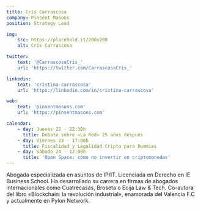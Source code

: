 ```yaml
---
title: Cris Carrascosa
company: Pinsent Masons
position: Strategy Lead

img:
    src: https://placehold.it/200x200
    alt: Cris Carrascosa

twitter:
    text: '@CarrascosaCris_'
    url: 'https://twitter.com/CarrascosaCris_'

linkedin:
    text: 'cristina-carrascosa'
    url: 'https://linkedin.com/in/cristina-carrascosa'

web:
    text: 'pinsentmasons.com'
    url: 'https://pinsentmasons.com'

calendar:
    - day: Jueves 22 - 22:30h
      title: Debate sobre «La Red» 25 años después
    - day: Viernes 23 - 17:00h
      title: Fiscalidad y Legalidad Cripto para Dummies
    - day: Sábado 24 - 12:00h
      title: 'Open Space: cómo no invertir en criptomonedas'
---
```


Abogada especializada en asuntos de IP/IT. Licenciada en Derecho en IE Business School. Ha desarrollado su carrera en firmas de abogados internacionales como Cuatrecasas, Broseta o Ecija Law & Tech. Co-autora del libro «Blockchain: la revolución industrial», enamorada del Valencia F.C y actualmente en Pylon Network.
